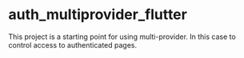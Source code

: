 # auth_multiprovider_flutter

This project is a starting point for using multi-provider. In this case to control access to authenticated pages.
